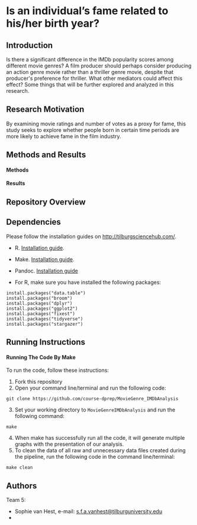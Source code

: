# Is an individual’s fame related to his/her birth year?
## Introduction
Is there a significant difference in the IMDb popularity scores among different movie genres? A film producer should perhaps consider producing an action genre movie rather than a thriller genre movie, despite that producer's preference for thriller. What other mediators could affect this effect? Some things that will be further explored and analyzed in this research. 

## Research Motivation
By examining movie ratings and number of votes as a proxy for fame, this study seeks to explore whether people born in certain time periods are more likely to achieve fame in the film industry.

## Methods and Results
#### Methods
#### Results

## Repository Overview

## Dependencies

Please follow the installation guides on http://tilburgsciencehub.com/.

- R. [Installation guide](https://tilburgsciencehub.com/building-blocks/configure-your-computer/statistics-and-computation/r/).
- Make. [Installation guide](https://tilburgsciencehub.com/building-blocks/configure-your-computer/automation-and-workflows/make/).
- Pandoc. [Installation guide](https://tilburgsciencehub.com/building-blocks/configure-your-computer/statistics-and-computation/pandoc/)

- For R, make sure you have installed the following packages:
```
install.packages("data.table")
install.packages("broom")
install.packages("dplyr")
install.packages("ggplot2")
install.packages("fixest")
install.packages("tidyverse")
install.packages("stargazer")
```

## Running Instructions
#### **Running The Code By Make**
To run the code, follow these instructions:
1. Fork this repository
2. Open your command line/terminal and run the following code:
```
git clone https://github.com/course-dprep/MovieGenre_IMDbAnalysis
```
3. Set your working directory to `MovieGenreIMDbAnalysis` and run the following command:
```
make
```
4. When make has successfully run all the code, it will generate multiple graphs with the presentation of our analysis. 
5. To clean the data of all raw and unnecessary data files created during the pipeline, run the following code in the command line/terminal: 
```
make clean
```

## Authors
Team 5:
- Sophie van Hest, e-mail: s.f.a.vanhest@tilburguniversity.edu
- 
